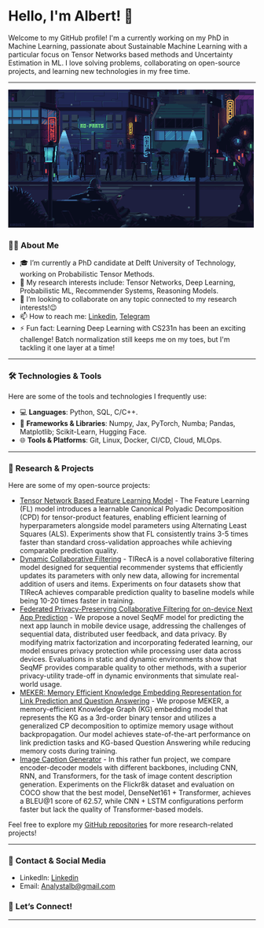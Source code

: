 # Hello, I'm Albert! 👋

Welcome to my GitHub profile! I'm a currently working on my PhD in Machine Learning, passionate about Sustainable Machine Learning with a particular focus on Tensor Networks based methods and Uncertainty Estimation in ML. I love solving problems, collaborating on open-source projects, and learning new technologies in my free time. 

---

<img src="cool.gif" width="500" />

### 👨‍💻 **About Me**

- 🎓 I’m currently a PhD candidate at Delft University of Technology, working on Probabilistic Tensor Methods.
- 🔭 My research interests include: Tensor Networks, Deep Learning, Probabilistic ML, Recommender Systems, Reasoning Models.
- 👯 I’m looking to collaborate on any topic connected to my research interests!😉
- 📫 How to reach me: [Linkedin](https://www.linkedin.com/in/albert-sayapin/), [Telegram](https://t.me/Albpyml)
- ⚡ Fun fact: Learning Deep Learning with CS231n has been an exciting challenge! Batch normalization still keeps me on my toes, but I'm tackling it one layer at a time!

---

### 🛠️ **Technologies & Tools**

Here are some of the tools and technologies I frequently use:

- 💻 **Languages**: Python, SQL, C/C++.
- 🔧 **Frameworks & Libraries**: Numpy, Jax, PyTorch, Numba; Pandas, Matplotlib; Scikit-Learn, Hugging Face.
- 🌐 **Tools & Platforms**: Git, Linux, Docker, CI/CD, Cloud, MLOps.

---

### 📂 **Research & Projects**

Here are some of my open-source projects:

- [Tensor Network Based Feature Learning Model](https://github.com/AlbMLpy/TN-FL-Model) - The Feature Learning (FL) model introduces a learnable Canonical Polyadic Decomposition (CPD) for tensor-product features, enabling efficient learning of hyperparameters alongside model parameters using Alternating Least Squares (ALS). Experiments show that FL consistently trains 3-5 times faster than standard cross-validation approaches while achieving comparable prediction quality.
- [Dynamic Collaborative Filtering](https://github.com/AlbMLpy/DynamicCF) - TIRecA is a novel collaborative filtering model designed for sequential recommender systems that efficiently updates its parameters with only new data, allowing for incremental addition of users and items. Experiments on four datasets show that TIRecA achieves comparable prediction quality to baseline models while being 10-20 times faster in training.
- [Federated Privacy-Preserving Collaborative Filtering for on-device Next App Prediction](https://link.springer.com/article/10.1007/s11257-024-09395-0) - 
We propose a novel SeqMF model for predicting the next app launch in mobile device usage, addressing the challenges of sequential data, distributed user feedback, and data privacy. By modifying matrix factorization and incorporating federated learning, our model ensures privacy protection while processing user data across devices. Evaluations in static and dynamic environments show that SeqMF provides comparable quality to other methods, with a superior privacy-utility trade-off in dynamic environments that simulate real-world usage.
- [MEKER: Memory Efficient Knowledge Embedding Representation for
Link Prediction and Question Answering](https://github.com/AlbMLpy/meker) - We propose MEKER, a memory-efficient Knowledge Graph (KG) embedding model that represents the KG as a 3rd-order binary tensor and utilizes a generalized CP decomposition to optimize memory usage without backpropagation. Our model achieves state-of-the-art performance on link prediction tasks and KG-based Question Answering while reducing memory costs during training.
- [Image Caption Generator](https://github.com/AlbMLpy/Image-Caption-Generator) - In this rather fun project, we compare encoder-decoder models with different backbones, including CNN, RNN, and Transformers, for the task of image content description generation. Experiments on the Flickr8k dataset and evaluation on COCO show that the best model, DenseNet161 + Transformer, achieves a BLEU@1 score of 62.57, while CNN + LSTM configurations perform faster but lack the quality of Transformer-based models.

Feel free to explore my [GitHub repositories](https://github.com/AlbMLpy) for more research-related projects!

---

### 📧 **Contact & Social Media**

- LinkedIn: [Linkedin](https://www.linkedin.com/in/albert-sayapin/)
- Email: Analystalb@gmail.com
### 💬 **Let’s Connect!**
---
